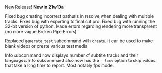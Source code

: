 New Release!
**New in 21w10a**

Fixed bug creating incorrect pathurls in resolve when dealing with multiple tracks.
Fixed bug with exporting to final cut pro.
Fixed bug with running the 32-bit version of python.
Made errors regarding rendering more transparent (no more vague Broken Pipe Errors)

Replaced `generate_test` subcommand with `create`. It can be used to make blank videos or create various test media.

Info subcommand now displays number of subtitle tracks and their languages.
Info subcommand also now has the `--fast` option to skip values that take a long time to report. Most notably fps mode.